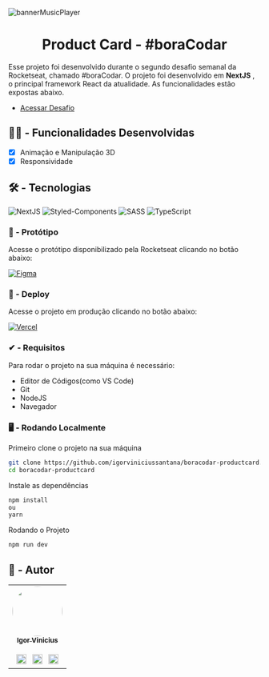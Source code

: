 ![bannerMusicPlayer](https://user-images.githubusercontent.com/86114583/211811007-5c4861f9-b558-4e71-aaa9-43fb2bcc618f.png)


<h1 align='center'>Product Card - #boraCodar</h1>

<p> Esse projeto foi desenvolvido durante o segundo desafio semanal da Rocketseat, chamado #boraCodar. O projeto foi desenvolvido em <b>NextJS</b> , o principal framework React da atualidade. As funcionalidades estão expostas abaixo.</p>

- [Acessar Desafio](https://boracodar.dev)

## 👷‍♂️ - Funcionalidades Desenvolvidas

- [x] Animação e Manipulação 3D
- [X] Responsividade

## 🛠 - Tecnologias

![NextJS](https://img.shields.io/badge/next.js-000000?style=for-the-badge&logo=nextdotjs&logoColor=white)
![Styled-Components](https://img.shields.io/badge/styled--components-DB7093?style=for-the-badge&logo=styled-components&logoColor=white)
![SASS](https://img.shields.io/badge/Sass-CC6699?style=for-the-badge&logo=sass&logoColor=white)
![TypeScript](https://img.shields.io/badge/TypeScript-007ACC?style=for-the-badge&logo=typescript&logoColor=white)


<h3>🎨 - Protótipo</h3>

Acesse o protótipo disponibilizado pela Rocketseat clicando no botão abaixo:

<a href="https://www.figma.com/file/aUPz0jeV4vtvVcyIASj0RA/%23boraCodar---Desafio-1?node-id=1128%3A22&t=1zXSyQs8rmFfMeG4-1
">![Figma](https://img.shields.io/badge/Acessar%20Protótipo-2A2141?style=for-the-badge&logo=figma&logoColor=white)</a>

<h3>🔗 - Deploy</h3>

Acesse o projeto em produção clicando no botão abaixo:

<a href="https://boracodar-musicplayer.vercel.app" target='_blank'>![Vercel](https://img.shields.io/badge/Deploy-000000?style=for-the-badge&logo=vercel&logoColor=white)</a>

<h3> ✔ - Requisitos</h3>

Para rodar o projeto na sua máquina é necessário:

- Editor de Códigos(como VS Code)
- Git
- NodeJS
- Navegador

<h3> 🖥 - Rodando Localmente</h3>

Primeiro clone o projeto na sua máquina

```bash
git clone https://github.com/igorviniciussantana/boracodar-productcard.git
cd boracodar-productcard
```

Instale as dependências

```bash
npm install
ou
yarn
```

Rodando o Projeto
```bash
npm run dev
```


## 👤 - Autor

<table>
  <tr>
    <td align="center"><a href="https://github.com/igorviniciussantana"><img style="border-radius: 50%;" src="https://avatars.githubusercontent.com/u/86114583?v=4" width="100px;" alt=""/><br /><sub><b>Igor Vinicius</b></sub></a><br /><br /><a href="https://linkedin.com/in/igorviniciussantana"><img src="https://user-images.githubusercontent.com/86114583/192514843-1087a34f-74f9-46aa-94fa-e824950af81f.svg" width="20px"/></a>⠀<a href="mailto:igor.santana@estudante.ifms.edu.br"><img src="https://user-images.githubusercontent.com/86114583/192515071-4fa6bce6-6ee9-49ca-9395-c17e74075a20.svg" width="20px"/></a>⠀<a href="https://behance.net/igorvinicius8"><img src="https://user-images.githubusercontent.com/86114583/192515924-e754ab5f-d7bc-416f-a3f9-0b6e3e81eb6c.svg" width="20px"/></a>
    </td>
    </tr>
    </table>
